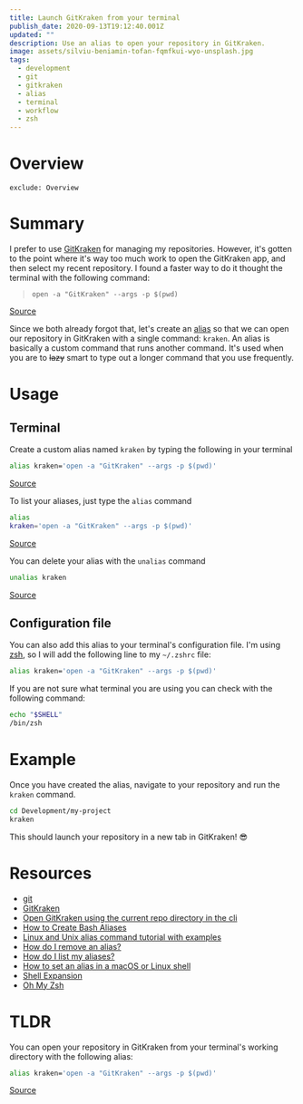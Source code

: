 ```yaml
---
title: Launch GitKraken from your terminal
publish_date: 2020-09-13T19:12:40.001Z
updated: ""
description: Use an alias to open your repository in GitKraken.
image: assets/silviu-beniamin-tofan-fqmfkui-wyo-unsplash.jpg
tags:
  - development
  - git
  - gitkraken
  - alias
  - terminal
  - workflow
  - zsh
---
```

# Overview

```toc
exclude: Overview
```

# Summary

I prefer to use [GitKraken](https://gitkraken.com/) for managing my repositories. However, it's gotten to the point where it's way too much work to open the GitKraken app, and then select my recent repository. I found a faster way to do it thought the terminal with the following command:

> `open -a "GitKraken" --args -p $(pwd)`

[Source](https://gist.github.com/dersam/0ec781e8fe552521945671870344147b#gistcomment-2131114)

Since we both already forgot that, let's create an [alias](https://linuxize.com/post/how-to-create-bash-aliases/) so that we can open our repository in GitKraken with a single command: `kraken`. An alias is basically a custom command that runs another command. It's used when you are to ~~lazy~~ smart to type out a longer command that you use frequently.

# Usage

## Terminal

Create a custom alias named `kraken` by typing the following in your terminal

```bash
alias kraken='open -a "GitKraken" --args -p $(pwd)'
```

[Source](https://gist.github.com/dersam/0ec781e8fe552521945671870344147b#gistcomment-2131114)

To list your aliases, just type the `alias` command

```bash
alias
kraken='open -a "GitKraken" --args -p $(pwd)'
```

[Source](https://askubuntu.com/a/102094)

You can delete your alias with the `unalias` command

```bash
unalias kraken
```

[Source](https://askubuntu.com/a/325380)

## Configuration file

You can also add this alias to your terminal's configuration file. I'm using [zsh](https://ohmyz.sh/), so I will add the following line to my `~/.zshrc` file:

```bash
alias kraken='open -a "GitKraken" --args -p $(pwd)'
```

If you are not sure what terminal you are using you can check with the following command:

```bash
echo "$SHELL"
/bin/zsh
```

# Example

Once you have created the alias, navigate to your repository and run the `kraken` command.

```bash
cd Development/my-project
kraken
```

This should launch your repository in a new tab in GitKraken! 😎

# Resources

* [git](https://git-scm.com/)
* [GitKraken](https://gitkraken.com/)
* [Open GitKraken using the current repo directory in the cli](https://gist.github.com/dersam/0ec781e8fe552521945671870344147b#gistcomment-2131114)
* [How to Create Bash Aliases](https://linuxize.com/post/how-to-create-bash-aliases/)
* [Linux and Unix alias command tutorial with examples](https://shapeshed.com/unix-alias/#what-is-a-shell-alias)
* [How do I remove an alias?](https://askubuntu.com/a/325380)
* [How do I list my aliases?](https://askubuntu.com/a/102094)
* [How to set an alias in a macOS or Linux shell](https://flaviocopes.com/how-to-set-alias-shell)
* [Shell Expansion](http://linuxcommand.org/lc3_lts0080.php)
* [Oh My Zsh](https://ohmyz.sh)

# TLDR

You can open your repository in GitKraken from your terminal's working directory with the following alias:

```bash
alias kraken='open -a "GitKraken" --args -p $(pwd)'
```

[Source](https://gist.github.com/dersam/0ec781e8fe552521945671870344147b#gistcomment-2131114)